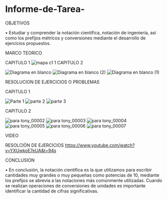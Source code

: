# Informe-de-Tarea-

OBJETIVOS

•	Estudiar y comprender la notación científica, notación de ingeniería, así como los prefijos métricos y conversiones mediante el desarrollo de ejercicios propuestos.



MARCO TEORICO

CAPITULO 1
![mapa c1 1](https://user-images.githubusercontent.com/93209004/140867949-68fccd07-1b7e-4a6c-b841-90ebe149701f.png)
CAPITULO 2

![Diagrama en blanco](https://user-images.githubusercontent.com/93899658/141469696-07f13207-520b-4231-8165-c3c7ec4de5bb.png)
![Diagrama en blanco (2)](https://user-images.githubusercontent.com/93899658/141469701-8b77e8af-0b8e-4771-907f-cb1ea01965cd.png)
![Diagrama en blanco (1)](https://user-images.githubusercontent.com/93899658/141469702-97feeebb-3803-413e-82f7-f35be19ec4fb.png)


RESOLUCION DE EJERCICIOS O PROBLEMAS

CAPITULO 1

![Parte 1](https://user-images.githubusercontent.com/93209004/140868198-94440a92-fec9-4eed-bc2c-dd669faf2041.png)
![parte 2](https://user-images.githubusercontent.com/93209004/140868201-e8378ee4-dc5f-4b01-b19d-289575257310.png)
![parte 3](https://user-images.githubusercontent.com/93209004/140868210-caa959da-3575-444e-ad20-b74a4fc5cd86.png)

CAPITULO 2

![para tony_00002](https://user-images.githubusercontent.com/93899658/141469356-ee5e9890-3c06-4ad0-b95d-68f83d683e92.jpg)
![para tony_00003](https://user-images.githubusercontent.com/93899658/141469362-7e192c7e-7cb1-4c3b-918b-565f506ccd9a.jpg)
![para tony_00004](https://user-images.githubusercontent.com/93899658/141469363-9907adc6-5a4b-4eb6-910e-6e5715f322c0.jpg)
![para tony_00005](https://user-images.githubusercontent.com/93899658/141469364-858b3151-a4a3-4e18-aae9-02a469472187.jpg)
![para tony_00006](https://user-images.githubusercontent.com/93899658/141469365-12f7bcfc-dc06-4f8e-b6a1-c8f1194a1362.jpg)
![para tony_00007](https://user-images.githubusercontent.com/93899658/141469366-f1ef6687-45df-4cf0-9055-eeb436acd83a.jpg)





VIDEO

RESOLCIÓN DE EJERCICIOS
https://www.youtube.com/watch?v=YXUwkoE7eUA&t=94s


CONCLUSION 

•	En conclusión, la notación científica es la que utilizamos para escribir cantidades muy grandes o muy pequeñas como potencias de 10, mediante los prefijos se abrevia a las notaciones más comúnmente utilizadas. Cuando se realizan operaciones de conversiones de unidades es importante identificar la cantidad de cifras significativas.



